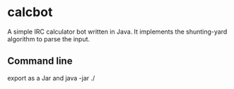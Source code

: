 # calcbot
A simple IRC calculator bot written in Java. It implements the shunting-yard algorithm to parse the input.

## Command line

export as a Jar and java -jar ./<file>
